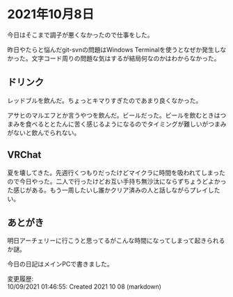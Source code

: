 # 2021年10月8日

今日はそこまで調子が悪くなかったので仕事をした。

昨日やたらと悩んだgit-svnの問題はWindows Terminalを使うとなぜか発生しなかった。文字コード周りの問題な気はするが結局何なのかはわからなかった。

## ドリンク

レッドブルを飲んだ。ちょっとキマりすぎたのであまり良くなかった。

アサヒのマルエフとか言うやつを飲んだ。ビールだった。ビールを飲むときはつまみを食べるととたんに苦く感じるようになるのでタイミングが難しいがつまみがないと飲んでられない。

## VRChat

夏を壊してきた。先週行くつもりだったけどマイクラに時間を吸われてしまったので今日やった。二人で行ったけどお互い手持ち無沙汰にならずちょうどよかった感じがある。もう一周したいし誰かクリア済みの人と話しながらプレイしたい。

## あとがき

明日アーチェリーに行こうと思ってるがこんな時間になってしまって起きられるか謎。

今日の日記はメインPCで書きました。

変更履歴:  
10/09/2021 01:46:55: Created 2021 10 08 (markdown)  
